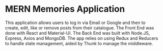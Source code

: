 # MERN Memories Application
 
This application allows users to log in via Email or Google and then to create, edit, like or remove posts from their catalogue. The Front End was done with React and Material-UI. The Back End was built with Node.JS, Express, Axios and MongoDB. The app relies on using Redux and Reducers to handle state management, aided by Thunk to manage the middleware.
